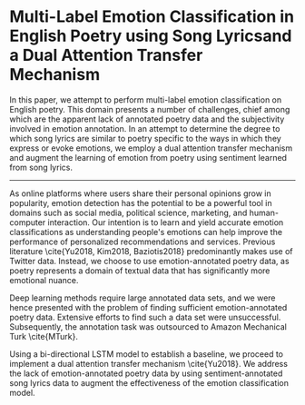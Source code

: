 # Multi-Label Emotion Classification in English Poetry using Song Lyricsand a Dual Attention Transfer Mechanism

In this paper, we attempt to perform multi-label emotion classification on English poetry. This domain presents a number of challenges, chief among which are the apparent lack of annotated poetry data and the subjectivity involved in emotion annotation. In an attempt to determine the degree to which song lyrics are similar to poetry specific to the ways in which they express or evoke emotions, we employ a dual attention transfer mechanism and augment the learning of emotion from poetry using sentiment learned from song lyrics.

***

As online platforms where users share their personal opinions grow in popularity, emotion detection has the potential to be a powerful tool in domains such as social media, political science, marketing, and human-computer interaction. Our intention is to learn and yield accurate emotion classifications as understanding people's emotions can help improve the performance of personalized recommendations and services. Previous literature \cite{Yu2018, Kim2018, Baziotis2018} predominantly makes use of Twitter data. Instead, we choose to use emotion-annotated poetry data, as poetry represents a domain of textual data that has significantly more emotional nuance. 

Deep learning methods require large annotated data sets, and we were hence presented with the problem of finding sufficient emotion-annotated poetry data. Extensive efforts to find such a data set were unsuccessful. Subsequently, the annotation task was outsourced to Amazon Mechanical Turk \cite{MTurk}.  

Using a bi-directional LSTM model to establish a baseline, we proceed to implement a dual attention transfer mechanism \cite{Yu2018}. We address the lack of emotion-annotated poetry data by using sentiment-annotated song lyrics data to augment the effectiveness of the emotion classification model.
